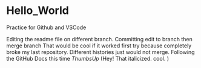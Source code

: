 # Hello_World
Practice for Github and VSCode

Editing the readme file on different branch. Committing edit to branch then merge branch
 That would be cool if it worked first try because completely broke my last repository. Different histories just would not merge. Following the GitHub Docs this time *ThumbsUp*
 (Hey! That italicized. cool. )
